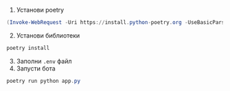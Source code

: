 1) Установи poetry  
```PowerShell
(Invoke-WebRequest -Uri https://install.python-poetry.org -UseBasicParsing).Content | py -
```
2) Установи библиотеки
```PowerShell
poetry install
```
3) Заполни `.env` файл
4) Запусти бота
```PowerShell
poetry run python app.py
```